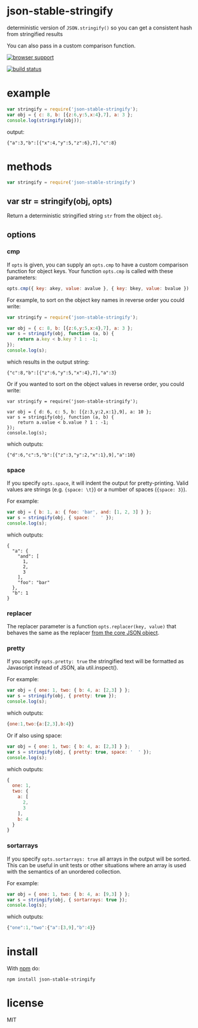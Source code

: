 # json-stable-stringify

deterministic version of `JSON.stringify()` so you can get a consistent hash
from stringified results

You can also pass in a custom comparison function.

[![browser support](https://ci.testling.com/substack/json-stable-stringify.png)](https://ci.testling.com/substack/json-stable-stringify)

[![build status](https://secure.travis-ci.org/substack/json-stable-stringify.png)](http://travis-ci.org/substack/json-stable-stringify)

# example

``` js
var stringify = require('json-stable-stringify');
var obj = { c: 8, b: [{z:6,y:5,x:4},7], a: 3 };
console.log(stringify(obj));
```

output:

```
{"a":3,"b":[{"x":4,"y":5,"z":6},7],"c":8}
```

# methods

``` js
var stringify = require('json-stable-stringify')
```

## var str = stringify(obj, opts)

Return a deterministic stringified string `str` from the object `obj`.

## options

### cmp

If `opts` is given, you can supply an `opts.cmp` to have a custom comparison
function for object keys. Your function `opts.cmp` is called with these
parameters:

``` js
opts.cmp({ key: akey, value: avalue }, { key: bkey, value: bvalue })
```

For example, to sort on the object key names in reverse order you could write:

``` js
var stringify = require('json-stable-stringify');

var obj = { c: 8, b: [{z:6,y:5,x:4},7], a: 3 };
var s = stringify(obj, function (a, b) {
    return a.key < b.key ? 1 : -1;
});
console.log(s);
```

which results in the output string:

```
{"c":8,"b":[{"z":6,"y":5,"x":4},7],"a":3}
```

Or if you wanted to sort on the object values in reverse order, you could write:

```
var stringify = require('json-stable-stringify');

var obj = { d: 6, c: 5, b: [{z:3,y:2,x:1},9], a: 10 };
var s = stringify(obj, function (a, b) {
    return a.value < b.value ? 1 : -1;
});
console.log(s);
```

which outputs:

```
{"d":6,"c":5,"b":[{"z":3,"y":2,"x":1},9],"a":10}
```

### space

If you specify `opts.space`, it will indent the output for pretty-printing.
Valid values are strings (e.g. `{space: \t}`) or a number of spaces
(`{space: 3}`).

For example:

```js
var obj = { b: 1, a: { foo: 'bar', and: [1, 2, 3] } };
var s = stringify(obj, { space: '  ' });
console.log(s);
```

which outputs:

```
{
  "a": {
    "and": [
      1,
      2,
      3
    ],
    "foo": "bar"
  },
  "b": 1
}
```

### replacer

The replacer parameter is a function `opts.replacer(key, value)` that behaves
the same as the replacer
[from the core JSON object](https://developer.mozilla.org/en-US/docs/Web/JavaScript/Guide/Using_native_JSON#The_replacer_parameter).

### pretty

If you specify `opts.pretty: true` the stringified text will be formatted as Javascript instead of JSON, ala util.inspect().

For example:
```js
var obj = { one: 1, two: { b: 4, a: [2,3] } };
var s = stringify(obj, { pretty: true });
console.log(s);
```

which outputs:
```js
{one:1,two:{a:[2,3],b:4}}
```

Or if also using space:
```js
var obj = { one: 1, two: { b: 4, a: [2,3] } };
var s = stringify(obj, { pretty: true, space: '  ' });
console.log(s);
```
which outputs:
```js
{
  one: 1,
  two: {
    a: [
      2,
      3
    ],
    b: 4
  }
}
```

### sortarrays

If you specify `opts.sortarrays: true` all arrays in the output will be sorted. This can be
useful in unit tests or other situations where an array is used with the semantics of an
unordered collection.

For example:

```js
var obj = { one: 1, two: { b: 4, a: [9,3] } };
var s = stringify(obj, { sortarrays: true });
console.log(s);
```

which outputs:
```js
{"one":1,"two":{"a":[3,9],"b":4}}
```

# install

With [npm](https://npmjs.org) do:

```
npm install json-stable-stringify
```

# license

MIT
